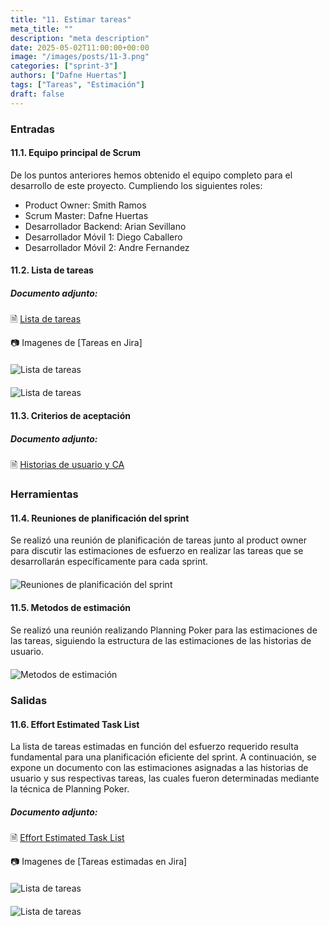 ```yaml
---
title: "11. Estimar tareas"
meta_title: ""
description: "meta description"
date: 2025-05-02T11:00:00+00:00
image: "/images/posts/11-3.png"
categories: ["sprint-3"]
authors: ["Dafne Huertas"]
tags: ["Tareas", "Estimación"]
draft: false
---
```

### Entradas

#### 11.1. Equipo principal de Scrum
De los puntos anteriores hemos obtenido el equipo completo para el desarrollo de este proyecto. Cumpliendo los siguientes roles:

- Product Owner: Smith Ramos
- Scrum Master: Dafne Huertas
- Desarrollador Backend: Arian Sevillano
- Desarrollador Móvil 1: Diego Caballero
- Desarrollador Móvil 2: Andre Fernandez

#### 11.2. Lista de tareas

##### **Documento adjunto:**
🗎 [Lista de tareas](https://docs.google.com/document/d/1nNJwNB7bS7PxYoRf0sASBmg7Krz4SuDmYTxUpiwnANk/edit?tab=t.0)

 📷 Imagenes de [Tareas en Jira]
 <img src="/images/sprint_3/tareas1-sprint3.jpg" 
     alt="Lista de tareas" 
     style="display: block; margin: 20px auto; max-width: 100%;" />

<img src="/images/sprint_3/tareas2-sprint3.jpg" 
     alt="Lista de tareas" 
     style="display: block; margin: 20px auto; max-width: 100%;" />

#### 11.3. Criterios de aceptación

##### **Documento adjunto:**
 🗎 [Historias de usuario y CA](https://docs.google.com/document/d/1cupHzot3r3Rs4ogHgUOo20lXg-WA4VHKTX9XZg2xyOg/edit?usp=sharing)


### Herramientas

#### 11.4. Reuniones de planificación del sprint
Se realizó una reunión de planificación de tareas junto al product owner para discutir las estimaciones de esfuerzo en realizar las tareas que se desarrollarán específicamente para cada sprint.

<img src="/images/sprint_2/scrum_team.jpg" 
     alt="Reuniones de planificación del sprint" 
     style="display: block; margin: 20px auto; max-width: 100%;" />

#### 11.5. Metodos de estimación
Se realizó una reunión realizando Planning Poker para las estimaciones de las tareas, siguiendo la estructura de las estimaciones de las historias de usuario.
<img src="/images/sprint_3/estimacion_poker.jpg" 
     alt="Metodos de estimación" 
     style="display: block; margin: 20px auto; max-width: 100%;" />

### Salidas

#### 11.6. Effort Estimated Task List
La lista de tareas estimadas en función del esfuerzo requerido resulta fundamental para una planificación eficiente del sprint. A continuación, se expone un documento con las estimaciones asignadas a las historias de usuario y sus respectivas tareas, las cuales fueron determinadas mediante la técnica de Planning Poker.

##### **Documento adjunto:**
 🗎 [Effort Estimated Task List](https://drive.google.com/file/d/1graFva_oGh4CItnHUI_RcUpdM4xx3RVT/view?usp=sharing)

 📷 Imagenes de [Tareas estimadas en Jira]
 <img src="/images/sprint_3/tareas_estimadas1-Sprint3.jpg" 
     alt="Lista de tareas" 
     style="display: block; margin: 20px auto; max-width: 100%;" />

<img src="/images/sprint_3/tareas_estimadas2-Sprint3.jpg" 
     alt="Lista de tareas" 
     style="display: block; margin: 20px auto; max-width: 100%;" />